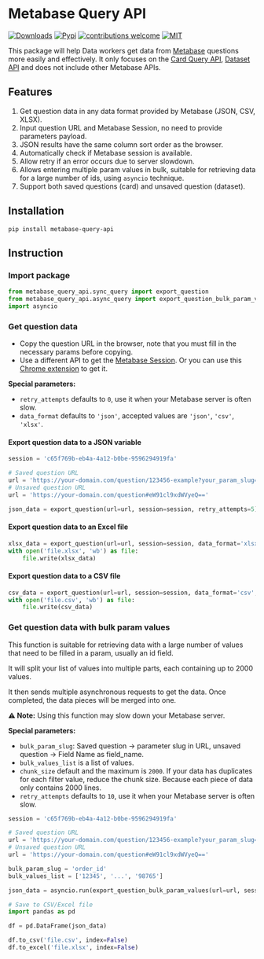 # Metabase Query API
[![Downloads](https://img.shields.io/pypi/dm/metabase-query-api)](https://pypi.org/project/metabase-query-api)
[![Pypi](https://img.shields.io/pypi/v/metabase-query-api)](https://pypi.org/project/metabase-query-api)
[![contributions welcome](https://img.shields.io/badge/contributions-welcome-brightgreen.svg)](https://github.com/tranngocminhhieu/metabase-query-api/issues)
[![MIT](https://img.shields.io/github/license/tranngocminhhieu/metabase-query-api)](https://github.com/tranngocminhhieu/metabase-query-api/blob/main/LICENSE)

This package will help Data workers get data from [Metabase](https://www.metabase.com/) questions more easily and effectively. It only focuses on the [Card Query API](https://www.metabase.com/docs/latest/api/card#post-apicardcard-idqueryexport-format), [Dataset API](https://www.metabase.com/docs/latest/api/dataset#post-apidatasetexport-format) and does not include other Metabase APIs.

## Features
1. Get question data in any data format provided by Metabase (JSON, CSV, XLSX).
2. Input question URL and Metabase Session, no need to provide parameters payload.
3. JSON results have the same column sort order as the browser.
4. Automatically check if Metabase session is available.
5. Allow retry if an error occurs due to server slowdown.
6. Allows entering multiple param values in bulk, suitable for retrieving data for a large number of ids, using `asyncio` technique.
7. Support both saved questions (card) and unsaved question (dataset).

## Installation
```commandline
pip install metabase-query-api
```


## Instruction
### Import package
```python
from metabase_query_api.sync_query import export_question
from metabase_query_api.async_query import export_question_bulk_param_values
import asyncio
```

### Get question data
- Copy the question URL in the browser, note that you must fill in the necessary params before copying.
- Use a different API to get the [Metabase Session](https://www.metabase.com/docs/latest/api/session#post-apisession). Or you can use this [Chrome extension](https://chrome.google.com/webstore/detail/cookie-tab-viewer/fdlghnedhhdgjjfgdpgpaaiddipafhgk) to get it.

**Special parameters:**
- `retry_attempts` defaults to `0`, use it when your Metabase server is often slow.
- `data_format` defaults to `'json'`, accepted values are `'json'`, `'csv'`, `'xlsx'`.
#### Export question data to a JSON variable

```python
session = 'c65f769b-eb4a-4a12-b0be-9596294919fa'

# Saved question URL
url = 'https://your-domain.com/question/123456-example?your_param_slug=SomeThing'
# Unsaved question URL
url = 'https://your-domain.com/question#eW91cl9xdWVyeQ=='

json_data = export_question(url=url, session=session, retry_attempts=5)
```

#### Export question data to an Excel file
```python
xlsx_data = export_question(url=url, session=session, data_format='xlsx', retry_attempts=5)
with open('file.xlsx', 'wb') as file:
    file.write(xlsx_data)
```

#### Export question data to a CSV file
```python
csv_data = export_question(url=url, session=session, data_format='csv', retry_attempts=5)
with open('file.csv', 'wb') as file:
    file.write(csv_data)
```

### Get question data with bulk param values
This function is suitable for retrieving data with a large number of values that need to be filled in a param, usually an id field.

It will split your list of values into multiple parts, each containing up to 2000 values.

It then sends multiple asynchronous requests to get the data. Once completed, the data pieces will be merged into one.

**⚠️ Note:** Using this function may slow down your Metabase server.

**Special parameters:**
- `bulk_param_slug`: Saved question -> parameter slug in URL, unsaved question -> Field Name as field_name.
- `bulk_values_list` is a list of values.
- `chunk_size` default and the maximum is  `2000`. If your data has duplicates for each filter value, reduce the chunk size. Because each piece of data only contains 2000 lines.
- `retry_attempts` defaults to `10`, use it when your Metabase server is often slow.
```python
session = 'c65f769b-eb4a-4a12-b0be-9596294919fa'

# Saved question URL
url = 'https://your-domain.com/question/123456-example?your_param_slug=SomeThing'
# Unsaved question URL
url = 'https://your-domain.com/question#eW91cl9xdWVyeQ=='

bulk_param_slug = 'order_id'
bulk_values_list = ['12345', '...', '98765']

json_data = asyncio.run(export_question_bulk_param_values(url=url, session=session, bulk_param_slug=bulk_param_slug, bulk_values_list=bulk_values_list, chunk_size=2000))

# Save to CSV/Excel file
import pandas as pd

df = pd.DataFrame(json_data)

df.to_csv('file.csv', index=False)
df.to_excel('file.xlsx', index=False)
```

